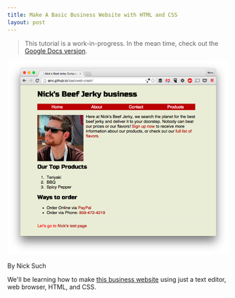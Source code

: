 ```yaml
---
title: Make A Basic Business Website with HTML and CSS
layout: post
---
```


> This tutorial is a work-in-progress. In the mean time, check out the [Google Docs version](https://docs.google.com/document/d/1TOuXlaAo-9bJNwu7ZvBSP4KJKfguGXraTivp9xVCUyg/edit?usp=sharing).

![A business website for a beef jerky company](/img/tutorials/business-website/jerky_site.png)

By Nick Such

We'll be learning how to make [this business website](http://ainc.github.io/basicweb-crash/) using just a text editor, web browser, HTML, and CSS.

